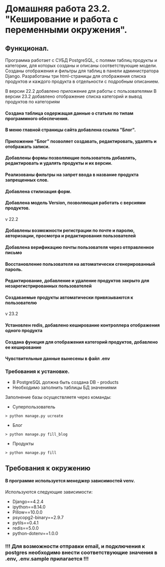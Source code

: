# Домашняя работа 23.2. "Кеширование и работа с переменными окружения".

## Функционал.
Программа работает с СУБД PostgreSQL, с полями таблиц продукты и категории,
для которых созданы и описаны соответствующие модели. Созданы отображения 
и фильтры для таблиц в панели администратора Django. 
Разработаны три html-страницы для отображения списка продуктов и каждого продукта
в отдельности с подробным описанием.

В версии 22.2 добавлено приложение для работы с пользователями
В версии 23.2 добавлено отображение списка категорий и вывод продуктов по категориям

#### Создана таблица содержащая данные о статьях по типам программного обеспечения.
#### В меню главной страницы сайта добавлена ссылка "Блог".
#### Приложение "Блог" позволяет создавать, редактировать, удалять и отображать записи.
#### Добавлены формы позволяющие пользователь добавлять, редактировать и удалять продукты и их версии.
#### Реализованы фильтры на запрет ввода в название продукта запрещенных слов.
#### Добавлена стилизация форм.
#### Добавлена модель Version, позволяющая работать с версиями продуктов.
v 22.2
#### Добавлены возможности регистрации по почте и паролю, авторизации, просмотра и редактирования пользователей
#### Добавлена верификацию почты пользователя через отправленное письмо
#### Восстановление пользователя на автоматически сгенерированный пароль.
#### Редактирование, добавление и удаление продуктов закрыто для незарегистрированных пользователей
#### Создаваемые продукты автоматически привязываются к пользователю
v 23.2
#### Установлен redis, добавлено кеширование контроллера отображения одного продукта
#### Создана функция для отображения категорий продуктов, добавлено ее кеширование 
#### Чувствительные данные вынесены в файл .env

### Требования к установке.
- В PostgreSQL должна быть создана DB - products
- Необходимо заполнить таблицы БД значениями

Заполнение базы осуществляетя через команды:
- Суперпользователь
```
> python manage.py ucreate
```
- Блог
```
> python manage.py fill_blog
```
- Продукты
```
> python manage.py fill
```


## Требования к окружению

#### В программе используется менеджер зависимостей venv.
Используются следующие зависимости:

- Django==4.2.4
- ipython==8.14.0
- Pillow==10.0.0
- psycopg2-binary==2.9.7
- pytils==0.4.1
- redis==5.0.0
- python-dotenv==1.0.0


### !!! Для возможности отправки email, и подключения к postgres необходимо внести соответствующие значения в .env, .env.sample прилагается !!! 